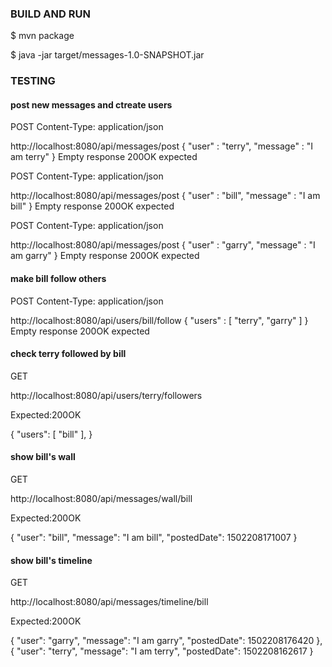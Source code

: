 
### BUILD AND RUN
$ mvn package

$ java -jar target/messages-1.0-SNAPSHOT.jar

### TESTING
#### post new messages and ctreate users
POST
Content-Type: application/json

http://localhost:8080/api/messages/post
{
	"user" : "terry",
    "message" : "I am terry"
}
Empty response 200OK expected

POST
Content-Type: application/json

http://localhost:8080/api/messages/post
{
	"user" : "bill",
    "message" : "I am bill"
}
Empty response 200OK expected

POST
Content-Type: application/json

http://localhost:8080/api/messages/post
{
	"user" : "garry",
    "message" : "I am garry"
}
Empty response 200OK expected


#### make bill follow others
POST
Content-Type: application/json

http://localhost:8080/api/users/bill/follow
{
	"users" : [ "terry", "garry" ]
}
Empty response 200OK expected

#### check terry followed by bill
GET

http://localhost:8080/api/users/terry/followers

Expected:200OK

{
"users": [
  "bill"
],
}

#### show bill's wall
GET

http://localhost:8080/api/messages/wall/bill

Expected:200OK

{
"user": "bill",
"message": "I am bill",
"postedDate": 1502208171007
}

#### show bill's timeline
GET

http://localhost:8080/api/messages/timeline/bill

Expected:200OK

{
"user": "garry",
"message": "I am garry",
"postedDate": 1502208176420
},
  {
"user": "terry",
"message": "I am terry",
"postedDate": 1502208162617
}

